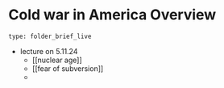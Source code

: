 # Cold war in America Overview
 
```ccard
type: folder_brief_live
```
 
 - lecture on 5.11.24
	 - [[nuclear age]]
	 - [[fear of subversion]]
	 - 